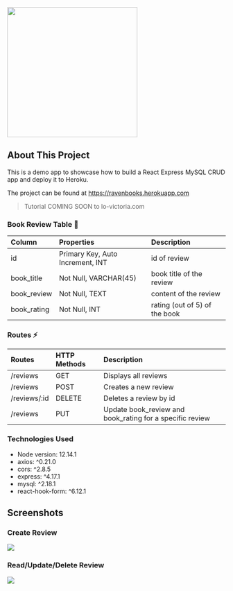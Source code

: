 <img src="https://github.com/victoria-lo/raven-books/blob/master/src/img/ravenclaw.png?raw=true" width="300" />

## About This Project
This is a demo app to showcase how to build a React Express MySQL CRUD app and deploy it to Heroku.

The project can be found at https://ravenbooks.herokuapp.com

> Tutorial COMING SOON to lo-victoria.com

### Book Review Table 📖
| Column | Properties| Description
|:------- |:---------------|:--------------
| id   | Primary Key, Auto Increment, INT                | id of review
| book_title      | Not Null, VARCHAR(45)            | book title of the review
| book_review     | Not Null, TEXT           | content of the review
| book_rating     | Not Null, INT            | rating (out of 5) of the book


### Routes ⚡
| Routes | HTTP Methods| Description
|:------- |:---------------|:--------------
| /reviews    | GET                  | Displays all reviews
| /reviews      | POST               | Creates a new review
| /reviews/:id      | DELETE            | Deletes a review by id
|/reviews| PUT     | Update book_review and book_rating for a specific review

### Technologies Used
- Node version: 12.14.1
- axios: ^0.21.0
- cors: ^2.8.5
- express: ^4.17.1
- mysql: ^2.18.1
- react-hook-form: ^6.12.1

## Screenshots
### Create Review
<img src="https://cdn.hashnode.com/res/hashnode/image/upload/v1607036832256/90Le50dgC.png" />

### Read/Update/Delete Review
<img src="https://cdn.hashnode.com/res/hashnode/image/upload/v1607037016127/6niRU_nTq.png" />




